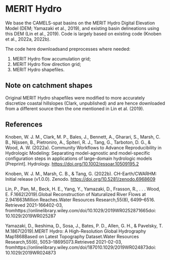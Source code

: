 # MERIT Hydro
We base the CAMELS-spat basins on the MERIT Hydro Digital Elevation Model (DEM; Yamazaki et al., 2019), and existing basin delineations using this DEM (Lin et al., 2019). Code is largely based on existing code (Knoben et al., 2022a, 2022b).

The code here downloadsand preprocesses where needed:
1. MERIT Hydro flow accumulation grid;
2. MERIT Hydro flow direction grid;
3. MERIT Hydro shapefiles.


## Note on catchment shapes
Original MERIT Hydro shapefiles were modified to more accurately discretize coastal hillslopes (Clark, unpublished) and are hence downloaded from a different source then the one mentioned in Lin et al. (2019).


## References
Knoben, W. J. M., Clark, M. P., Bales, J., Bennett, A., Gharari, S., Marsh, C. B., Nijssen, B., Pietroniro, A., Spiteri, R. J., Tang, G., Tarboton, D. G., & Wood, A. W. (2022a). Community Workflows to Advance Reproducibility in Hydrologic Modeling: Separating model-agnostic and model-specific configuration steps in applications of large-domain hydrologic models [Preprint]. Hydrology. https://doi.org/10.1002/essoar.10509195.2

Knoben, W. J. M., Marsh, C. B., & Tang, G. (2022b). CH-Earth/CWARHM: Initial release (v1.0.0). Zenodo. https://doi.org/10.5281/zenodo.6968609

Lin, P., Pan, M., Beck, H. E., Yang, Y., Yamazaki, D., Frasson, R., . . .  Wood, E. F.1662(2019).Global Reconstruction of Naturalized River Flows at 2.941663Million Reaches.Water Resources Research,55(8), 6499–6516. Retrieved 2021-166402-03, fromhttps://onlinelibrary.wiley.com/doi/10.1029/2019WR0252871665doi:  10.1029/2019WR025287

Yamazaki, D., Ikeshima, D., Sosa, J., Bates, P. D., Allen, G. H., & Pavelsky, T. M.1867(2019).MERIT Hydro:  A High-Resolution Global Hydrography Map1868Based on Latest Topography Dataset.Water Resources Research,55(6), 5053–18695073.Retrieved 2021-02-03, fromhttps://onlinelibrary.wiley.com/doi/187010.1029/2019WR024873doi:  10.1029/2019WR024873